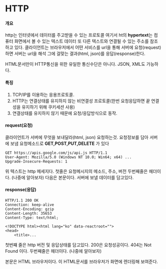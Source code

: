 # HTTP

#### 개요
http는 인터넷에서 데이터를 주고받을 수 있는 프로토콜
여기서 ht의 **hypertext**는 컴퓨터 화면에서 볼 수 있는 텍스트 데이터 
또 다른 텍스트와 연결될 수 있는 주소를 참조하고 있다.
클라이언트는 브라우저에서 어떤 서비스를 url을 통해 서버에 요청(request)하면
서버는 url을 해석 그에 걸맞는 결과(html, json)를 응답(response)한다.

HTML문서만이 HTTP통신을 위한 유일한 통신수단은 아니다.
JSON, XML도 가능하다. 

#### 특징

1. TCP/IP를 이용하는 응용프로토콜.
2. HTTP는 연결상태를 유지하지 않는 비연결성 프로토콜(한번 요청응답하면 끝 연결성을 유지하기 위해 쿠키세션 사용)
3. 연결상태를 유지하지 않기 때문에 요청/응답방식으로 동작.

#### request(요청)

클라이언트가 서버에 무엇을 보내달라(html, json) 요청하는것. 요청정보를 담아 서버에 보냄
요청메소드로 **GET,POST,PUT,DELETE** 가 있다

```
GET https://apis.google.com/js/api.js HTTP/1.1
User-Agent: Mozilla/5.0 (Windows NT 10.0; Win64; x64) ...
Upgrade-Insecure-Requests: 1
```

위 텍스트는 http 메세지다. 
첫줄은 요청메시지의 메소드, 주소, 버전
두번째줄은 헤더이다. (나중에 알아보자)
다음은 본문이다. 서버에 보낼 데이터를 담고있다.

#### response(응답)

```
HTTP/1.1 200 OK
Connection: keep-alive
Content-Encoding: gzip
Content-Length: 35653
Content-Type: text/html;

<!DOCTYPE html><html lang="ko" data-reactroot="">
<head>
	<title>...
```

첫번쨰 줄은 http 버전 및 응답상태를 담고있다. 
200은 요청성공이다. 
404는 Not Found 이다. 
두번째줄은 헤더이다. (나중에 알아보자)

본문은 HTML 브라우저이다. 이 HTML문서를 브라우저가 화면에 렌더링해 보여준다. 